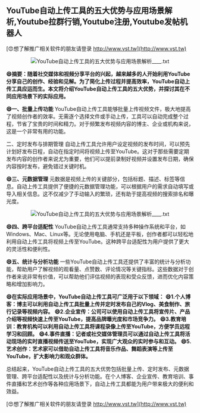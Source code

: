 ## **YouTube自动上传工具的五大优势与应用场景解析,Youtube拉群行销,Youtube注册,Youtube发帖机器人**

[😍想了解推广相关软件的朋友请登录 http://www.vst.tw](http://www.vst.tw)

 <center><img src="https://vst.tw/MP4/tuiguang/png/2.png" alt="YouTube自动上传工具的五大优势与应用场景解析____.txt"></center>

**😄摘要：随着社交媒体和视频分享平台的兴起，越来越多的人开始利用YouTube分享自己的创作、经验和见解。为了简化上传过程并提高效率，YouTube自动上传工具应运而生。本文将介绍YouTube自动上传工具的五大优势，并探讨其在不同应用场景下的实际应用。**

**😄一、批量上传功能**
YouTube自动上传工具能够批量上传视频文件，极大地提高了视频创作者的效率。无需逐个选择文件或手动上传，工具可以自动完成整个过程，节省了宝贵的时间和精力。对于频繁发布视频内容的博主、企业或机构来说，这是一个非常有用的功能。

二、定时发布与排期管理
自动上传工具允许用户设定视频的发布时间，可以预先计划好发布日程，自动在指定时间将视频上传至YouTube。这对于那些需要定期发布内容的创作者来说尤为重要，他们可以提前录制好视频并设置发布日期，确保内容按时发布，避免错过关键时机。

**😄三、元数据管理**
元数据是视频上传的关键部分，包括标题、描述、标签等信息。自动上传工具提供了便捷的元数据管理功能，可以根据用户的需求自动填写或导入相关信息。这不仅减少了手动输入的繁琐，还有助于提高视频的搜索排名和曝光度。

 <center><img src="https://vst.tw/MP4/tuiguang/png/1.png" alt="YouTube自动上传工具的五大优势与应用场景解析____.txt"></center>

**😄四、跨平台适配性**
YouTube自动上传工具通常支持多种操作系统和平台，如Windows、Mac、Linux等。无论使用电脑、手机还是平板，创作者都可以轻松地利用自动上传工具将视频上传至YouTube。这种跨平台适配性为用户提供了更大的灵活性和便利性。

**😄五、统计与分析功能**
一些YouTube自动上传工具还提供了丰富的统计与分析功能，帮助用户了解视频的观看量、点赞数、评论情况等关键指标。这些数据对于创作者来说非常有价值，可以帮助他们评估视频的表现和受众反馈，进而优化内容策略和增加影响力。

**😄在实际应用场景中，YouTube自动上传工具可广泛用于以下领域：**
**😄1.个人博客：博主可以利用自动上传工具批量上传并定时发布自己的Vlog、美食制作、旅行记录等视频内容。**
**😄2.企业宣传：公司可以使用自动上传工具将宣传片、产品介绍等视频快速上传至YouTube，提高品牌曝光度和市场竞争力。**
**😄3.教育培训：教育机构可以利用自动上传工具将课程录像上传至YouTube，方便学员远程学习和回顾。**
**😄4.事件直播：记者或社交媒体管理员可以通过自动上传工具将活动现场的实时直播视频传送至YouTube，实现广大观众的实时参与和互动。**
**😄5.艺术创作：艺术家可以借助自动上传工具将音乐作品、舞蹈表演等上传至YouTube，扩大影响力和观众群体。**

总结起来，YouTube自动上传工具的五大优势包括批量上传、定时发布、元数据管理、跨平台适配性以及统计与分析功能。在个人博客、企业宣传、教育培训、事件直播和艺术创作等各种应用场景下，自动上传工具都能为用户带来极大的便利和效益。

[😍想了解推广相关软件的朋友请登录 http://www.vst.tw](http://www.vst.tw)



